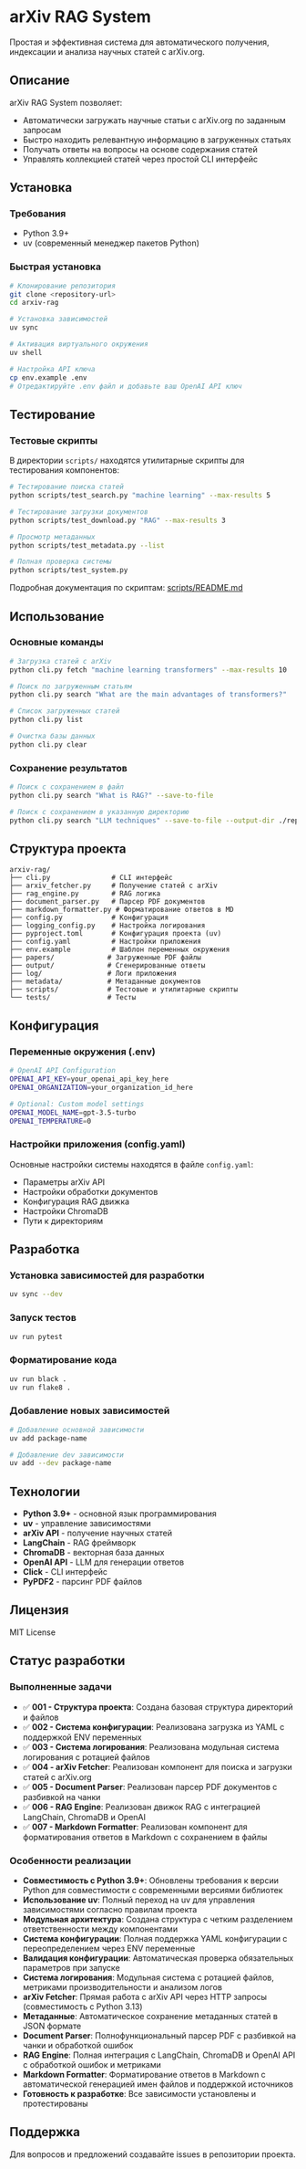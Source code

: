 # arXiv RAG System

Простая и эффективная система для автоматического получения, индексации и анализа научных статей с arXiv.org.

## Описание

arXiv RAG System позволяет:
- Автоматически загружать научные статьи с arXiv.org по заданным запросам
- Быстро находить релевантную информацию в загруженных статьях
- Получать ответы на вопросы на основе содержания статей
- Управлять коллекцией статей через простой CLI интерфейс

## Установка

### Требования
- Python 3.9+
- uv (современный менеджер пакетов Python)

### Быстрая установка
```bash
# Клонирование репозитория
git clone <repository-url>
cd arxiv-rag

# Установка зависимостей
uv sync

# Активация виртуального окружения
uv shell

# Настройка API ключа
cp env.example .env
# Отредактируйте .env файл и добавьте ваш OpenAI API ключ
```

## Тестирование

### Тестовые скрипты
В директории `scripts/` находятся утилитарные скрипты для тестирования компонентов:

```bash
# Тестирование поиска статей
python scripts/test_search.py "machine learning" --max-results 5

# Тестирование загрузки документов
python scripts/test_download.py "RAG" --max-results 3

# Просмотр метаданных
python scripts/test_metadata.py --list

# Полная проверка системы
python scripts/test_system.py
```

Подробная документация по скриптам: [scripts/README.md](scripts/README.md)

## Использование

### Основные команды

```bash
# Загрузка статей с arXiv
python cli.py fetch "machine learning transformers" --max-results 10

# Поиск по загруженным статьям
python cli.py search "What are the main advantages of transformers?"

# Список загруженных статей
python cli.py list

# Очистка базы данных
python cli.py clear
```

### Сохранение результатов

```bash
# Поиск с сохранением в файл
python cli.py search "What is RAG?" --save-to-file

# Поиск с сохранением в указанную директорию
python cli.py search "LLM techniques" --save-to-file --output-dir ./reports/
```

## Структура проекта

```
arxiv-rag/
├── cli.py               # CLI интерфейс
├── arxiv_fetcher.py     # Получение статей с arXiv
├── rag_engine.py        # RAG логика
├── document_parser.py   # Парсер PDF документов
├── markdown_formatter.py # Форматирование ответов в MD
├── config.py            # Конфигурация
├── logging_config.py    # Настройка логирования
├── pyproject.toml       # Конфигурация проекта (uv)
├── config.yaml          # Настройки приложения
├── env.example          # Шаблон переменных окружения
├── papers/             # Загруженные PDF файлы
├── output/             # Сгенерированные ответы
├── log/                # Логи приложения
├── metadata/           # Метаданные документов
├── scripts/            # Тестовые и утилитарные скрипты
└── tests/              # Тесты
```

## Конфигурация

### Переменные окружения (.env)
```bash
# OpenAI API Configuration
OPENAI_API_KEY=your_openai_api_key_here
OPENAI_ORGANIZATION=your_organization_id_here

# Optional: Custom model settings
OPENAI_MODEL_NAME=gpt-3.5-turbo
OPENAI_TEMPERATURE=0
```

### Настройки приложения (config.yaml)
Основные настройки системы находятся в файле `config.yaml`:
- Параметры arXiv API
- Настройки обработки документов
- Конфигурация RAG движка
- Настройки ChromaDB
- Пути к директориям

## Разработка

### Установка зависимостей для разработки
```bash
uv sync --dev
```

### Запуск тестов
```bash
uv run pytest
```

### Форматирование кода
```bash
uv run black .
uv run flake8 .
```

### Добавление новых зависимостей
```bash
# Добавление основной зависимости
uv add package-name

# Добавление dev зависимости
uv add --dev package-name
```

## Технологии

- **Python 3.9+** - основной язык программирования
- **uv** - управление зависимостями
- **arXiv API** - получение научных статей
- **LangChain** - RAG фреймворк
- **ChromaDB** - векторная база данных
- **OpenAI API** - LLM для генерации ответов
- **Click** - CLI интерфейс
- **PyPDF2** - парсинг PDF файлов

## Лицензия

MIT License

## Статус разработки

### Выполненные задачи

- ✅ **001 - Структура проекта**: Создана базовая структура директорий и файлов
- ✅ **002 - Система конфигурации**: Реализована загрузка из YAML с поддержкой ENV переменных
- ✅ **003 - Система логирования**: Реализована модульная система логирования с ротацией файлов
- ✅ **004 - arXiv Fetcher**: Реализован компонент для поиска и загрузки статей с arXiv.org
- ✅ **005 - Document Parser**: Реализован парсер PDF документов с разбивкой на чанки
- ✅ **006 - RAG Engine**: Реализован движок RAG с интеграцией LangChain, ChromaDB и OpenAI
- ✅ **007 - Markdown Formatter**: Реализован компонент для форматирования ответов в Markdown с сохранением в файлы

### Особенности реализации

- **Совместимость с Python 3.9+**: Обновлены требования к версии Python для совместимости с современными версиями библиотек
- **Использование uv**: Полный переход на uv для управления зависимостями согласно правилам проекта
- **Модульная архитектура**: Создана структура с четким разделением ответственности между компонентами
- **Система конфигурации**: Полная поддержка YAML конфигурации с переопределением через ENV переменные
- **Валидация конфигурации**: Автоматическая проверка обязательных параметров при запуске
- **Система логирования**: Модульная система с ротацией файлов, метриками производительности и анализом логов
- **arXiv Fetcher**: Прямая работа с arXiv API через HTTP запросы (совместимость с Python 3.13)
- **Метаданные**: Автоматическое сохранение метаданных статей в JSON формате
- **Document Parser**: Полнофункциональный парсер PDF с разбивкой на чанки и обработкой ошибок
- **RAG Engine**: Полная интеграция с LangChain, ChromaDB и OpenAI API с обработкой ошибок и метриками
- **Markdown Formatter**: Форматирование ответов в Markdown с автоматической генерацией имен файлов и поддержкой источников
- **Готовность к разработке**: Все зависимости установлены и протестированы

## Поддержка

Для вопросов и предложений создавайте issues в репозитории проекта.
